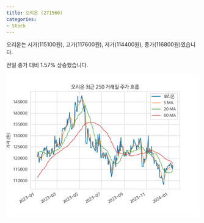```yaml
---
title: 오리온 (271560)
categories:
- Stock
---
```


오리온는 시가(115100원), 고가(117600원), 저가(114400원), 종가(116800원)였습니다.

전일 종가 대비 1.57% 상승했습니다.

<!-- more -->

![271560](/assets/images/stock/271560.png)